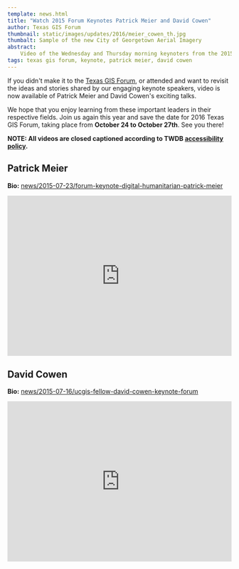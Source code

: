 ```yaml
---
template: news.html
title: "Watch 2015 Forum Keynotes Patrick Meier and David Cowen"
author: Texas GIS Forum
thumbnail: static/images/updates/2016/meier_cowen_th.jpg
thumbalt: Sample of the new City of Georgetown Aerial Imagery
abstract:
    Video of the Wednesday and Thursday morning keynoters from the 2015 Texas GIS Forum is now available.
tags: texas gis forum, keynote, patrick meier, david cowen
---
```


If you didn't make it to the [Texas GIS Forum](2015-gis-forum), or attended and want to revisit the ideas and stories shared by our engaging keynote speakers, video is now available of Patrick Meier and David Cowen's exciting talks.

We hope that you enjoy learning from these important leaders in their respective fields. Join us again this year and save the date for 2016 Texas GIS Forum, taking place from **October 24 to October 27th**. See you there!

**NOTE: All videos are closed captioned according to TWDB [accessibility policy](site-policies#accessibility-policy).**

## Patrick Meier

**Bio:** [news/2015-07-23/forum-keynote-digital-humanitarian-patrick-meier](news/2015-07-23-forum-keynote-digital-humanitarian-patrick-meier)

<iframe width="100%" height="360" src="https://www.youtube.com/embed/vx8gyiyo6-M" frameborder="0" allowfullscreen></iframe>

## David Cowen

**Bio:** [news/2015-07-16/ucgis-fellow-david-cowen-keynote-forum](news/2015-07-16-ucgis-fellow-david-cowen-keynote-forum)

<iframe width="100%" height="360" src="https://www.youtube.com/embed/FXp4RiZ34TA" frameborder="0" allowfullscreen></iframe>
